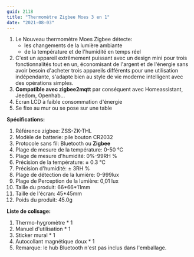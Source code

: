 ```yaml
---
guid: 2118
title: "Thermomètre Zigbee Moes 3 en 1"
date: "2021-08-03"
---
```


1. Le Nouveau thermomètre Moes Zigbee détecte:
    - les changements de la lumière ambiante
    - de la température et de l'humidité en temps réel
2. C'est un appareil extrêmement puissant avec un design mini pour trois fonctionnalités tout en un, économisant de l'argent et de l'énergie sans avoir besoin d'acheter trois appareils différents pour une utilisation indépendante, s'adapte bien au style de vie moderne intelligent avec des opérations simples.
3. **Compatible avec zigbee2mqtt** par conséquent avec Homeassistant, Jeedom, Openhab...
4. Ecran LCD à faible consommation d'énergie
5. Se fixe au mur ou se pose sur une table

**Spécifications:**

1. Référence zigbee: ZSS-ZK-THL
2. Modèle de batterie: pile bouton CR2032
3. Protocole sans fil: Bluetooth ou **Zigbee**
4. Plage de mesure de la température: 0-50 ℃
5. Plage de mesure d'humidité: 0%-99RH %
6. Précision de la température: ± 0.3 ℃
7. Précision d'humidité: ± 3RH %
8. Plage de détection de la lumière: 0-999lux
9. Plage de Perception de la lumière: 0,01 lux
10. Taille du produit: 66\*66\*11mm
11. Taille de l'écran: 45\*45mm
12. Poids du produit: 45.0g

**Liste de colisage:**

1. Thermo-hygromètre \* 1
2. Manuel d'utilisation \* 1
3. Sticker mural \* 1
4. Autocollant magnétique doux \* 1
5. Remarque: le hub Bluetooth n'est pas inclus dans l'emballage.
